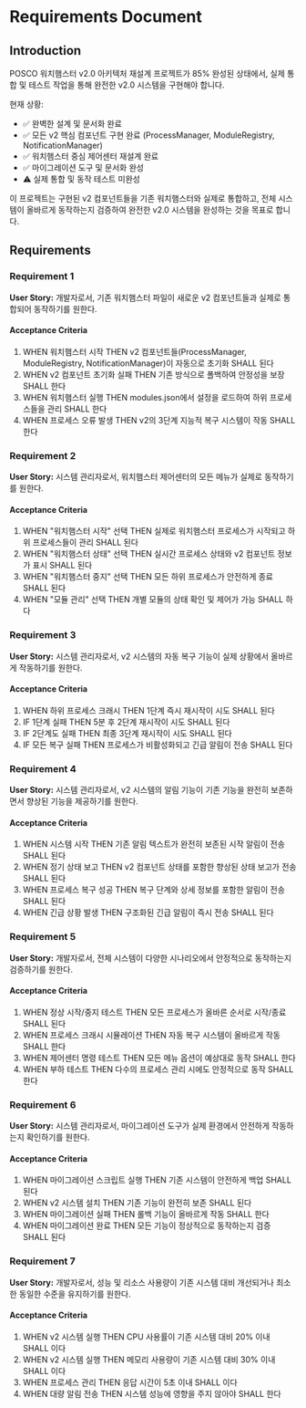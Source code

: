# Requirements Document

## Introduction

POSCO 워치햄스터 v2.0 아키텍처 재설계 프로젝트가 85% 완성된 상태에서, 실제 통합 및 테스트 작업을 통해 완전한 v2.0 시스템을 구현해야 합니다.

현재 상황:
- ✅ 완벽한 설계 및 문서화 완료
- ✅ 모든 v2 핵심 컴포넌트 구현 완료 (ProcessManager, ModuleRegistry, NotificationManager)
- ✅ 워치햄스터 중심 제어센터 재설계 완료
- ✅ 마이그레이션 도구 및 문서화 완성
- ⚠️ 실제 통합 및 동작 테스트 미완성

이 프로젝트는 구현된 v2 컴포넌트들을 기존 워치햄스터와 실제로 통합하고, 전체 시스템이 올바르게 동작하는지 검증하여 완전한 v2.0 시스템을 완성하는 것을 목표로 합니다.

## Requirements

### Requirement 1

**User Story:** 개발자로서, 기존 워치햄스터 파일이 새로운 v2 컴포넌트들과 실제로 통합되어 동작하기를 원한다.

#### Acceptance Criteria

1. WHEN 워치햄스터 시작 THEN v2 컴포넌트들(ProcessManager, ModuleRegistry, NotificationManager)이 자동으로 초기화 SHALL 된다
2. WHEN v2 컴포넌트 초기화 실패 THEN 기존 방식으로 폴백하여 안정성을 보장 SHALL 한다
3. WHEN 워치햄스터 실행 THEN modules.json에서 설정을 로드하여 하위 프로세스들을 관리 SHALL 한다
4. WHEN 프로세스 오류 발생 THEN v2의 3단계 지능적 복구 시스템이 작동 SHALL 한다

### Requirement 2

**User Story:** 시스템 관리자로서, 워치햄스터 제어센터의 모든 메뉴가 실제로 동작하기를 원한다.

#### Acceptance Criteria

1. WHEN "워치햄스터 시작" 선택 THEN 실제로 워치햄스터 프로세스가 시작되고 하위 프로세스들이 관리 SHALL 된다
2. WHEN "워치햄스터 상태" 선택 THEN 실시간 프로세스 상태와 v2 컴포넌트 정보가 표시 SHALL 된다
3. WHEN "워치햄스터 중지" 선택 THEN 모든 하위 프로세스가 안전하게 종료 SHALL 된다
4. WHEN "모듈 관리" 선택 THEN 개별 모듈의 상태 확인 및 제어가 가능 SHALL 하다

### Requirement 3

**User Story:** 시스템 관리자로서, v2 시스템의 자동 복구 기능이 실제 상황에서 올바르게 작동하기를 원한다.

#### Acceptance Criteria

1. WHEN 하위 프로세스 크래시 THEN 1단계 즉시 재시작이 시도 SHALL 된다
2. IF 1단계 실패 THEN 5분 후 2단계 재시작이 시도 SHALL 된다
3. IF 2단계도 실패 THEN 최종 3단계 재시작이 시도 SHALL 된다
4. IF 모든 복구 실패 THEN 프로세스가 비활성화되고 긴급 알림이 전송 SHALL 된다

### Requirement 4

**User Story:** 시스템 관리자로서, v2 시스템의 알림 기능이 기존 기능을 완전히 보존하면서 향상된 기능을 제공하기를 원한다.

#### Acceptance Criteria

1. WHEN 시스템 시작 THEN 기존 알림 텍스트가 완전히 보존된 시작 알림이 전송 SHALL 된다
2. WHEN 정기 상태 보고 THEN v2 컴포넌트 상태를 포함한 향상된 상태 보고가 전송 SHALL 된다
3. WHEN 프로세스 복구 성공 THEN 복구 단계와 상세 정보를 포함한 알림이 전송 SHALL 된다
4. WHEN 긴급 상황 발생 THEN 구조화된 긴급 알림이 즉시 전송 SHALL 된다

### Requirement 5

**User Story:** 개발자로서, 전체 시스템이 다양한 시나리오에서 안정적으로 동작하는지 검증하기를 원한다.

#### Acceptance Criteria

1. WHEN 정상 시작/중지 테스트 THEN 모든 프로세스가 올바른 순서로 시작/종료 SHALL 된다
2. WHEN 프로세스 크래시 시뮬레이션 THEN 자동 복구 시스템이 올바르게 작동 SHALL 한다
3. WHEN 제어센터 명령 테스트 THEN 모든 메뉴 옵션이 예상대로 동작 SHALL 한다
4. WHEN 부하 테스트 THEN 다수의 프로세스 관리 시에도 안정적으로 동작 SHALL 한다

### Requirement 6

**User Story:** 시스템 관리자로서, 마이그레이션 도구가 실제 환경에서 안전하게 작동하는지 확인하기를 원한다.

#### Acceptance Criteria

1. WHEN 마이그레이션 스크립트 실행 THEN 기존 시스템이 안전하게 백업 SHALL 된다
2. WHEN v2 시스템 설치 THEN 기존 기능이 완전히 보존 SHALL 된다
3. WHEN 마이그레이션 실패 THEN 롤백 기능이 올바르게 작동 SHALL 한다
4. WHEN 마이그레이션 완료 THEN 모든 기능이 정상적으로 동작하는지 검증 SHALL 된다

### Requirement 7

**User Story:** 개발자로서, 성능 및 리소스 사용량이 기존 시스템 대비 개선되거나 최소한 동일한 수준을 유지하기를 원한다.

#### Acceptance Criteria

1. WHEN v2 시스템 실행 THEN CPU 사용률이 기존 시스템 대비 20% 이내 SHALL 이다
2. WHEN v2 시스템 실행 THEN 메모리 사용량이 기존 시스템 대비 30% 이내 SHALL 이다
3. WHEN 프로세스 관리 THEN 응답 시간이 5초 이내 SHALL 이다
4. WHEN 대량 알림 전송 THEN 시스템 성능에 영향을 주지 않아야 SHALL 한다